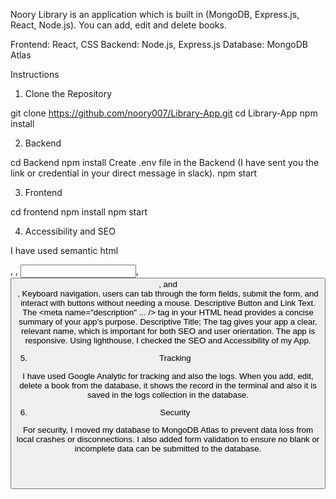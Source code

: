 Noory Library is an application which is built in (MongoDB, Express.js, React, Node.js). You can add, edit and delete books.

Frontend: React, CSS
Backend: Node.js, Express.js
Database: MongoDB Atlas

Instructions
1.	Clone the Repository

git clone https://github.com/noory007/Library-App.git
cd Library-App
npm install

2.	Backend

cd Backend 
npm install
Create .env file in the Backend (I have sent you the link or credential in your direct message in slack).
npm start 

3.	Frontend

cd frontend
npm install
npm start

4.	Accessibility and SEO

I have used semantic html <form>, <label>, <input>, <button>, and <header>, Keyboard navigation, users can tab through the form fields, submit the form, and interact with buttons without needing a mouse. Descriptive Button and Link Text. 
The <meta name="description" ... /> tag in your HTML head provides a concise summary of your app’s purpose. Descriptive Title; The <title>Noory Library</title> tag gives your app a clear, relevant name, which is important for both SEO and user orientation. The app is responsive. Using lighthouse, I checked the SEO and Accessibility of my App.

5.	Tracking

I have used Google Analytic for tracking and also the logs. When you add, edit, delete a book from the database, it shows the record in the terminal and also it is saved in the logs collection in the database. 

6.	Security

For security, I moved my database to MongoDB Atlas to prevent data loss from local crashes or disconnections. I also added form validation to ensure no blank or incomplete data can be submitted to the database.


